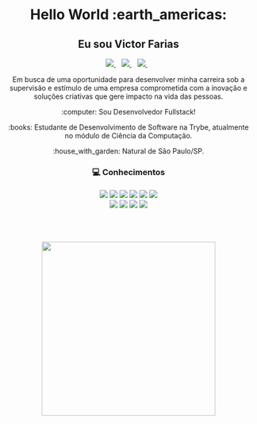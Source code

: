 <h1 align='center'>
  Hello World :earth_americas:
</h1>

<h2 align='center'>
  Eu sou Victor Farias
</h2>

<p align='center'>
  <a href="https://www.linkedin.com/in/victorfariasdev/">
    <img src="https://img.shields.io/badge/linkedin-%230077B5.svg?&style=for-the-badge&logo=linkedin&logoColor=white" />
  </a>&nbsp;&nbsp;
  <a href="https://www.facebook.com/victorfariasdev">
    <img src="https://img.shields.io/badge/Facebook-1877F2?style=for-the-badge&logo=facebook&logoColor=white" />
  </a>&nbsp;&nbsp;
  <a href="https://victorfariass-portfolio.herokuapp.com/">
    <img src="https://img.shields.io/badge/Heroku-430098?style=for-the-badge&logo=heroku&logoColor=white" />
  </a>&nbsp;&nbsp;
</p>

<p align='center'>
  Em busca de uma oportunidade para desenvolver minha carreira sob a supervisão e estímulo de uma empresa comprometida com a inovação e soluções criativas que gere impacto na vida das pessoas.
</p>

<p align='center'>
  :computer: Sou Desenvolvedor Fullstack!
</p>
<p align='center'>
  :books: Estudante de Desenvolvimento de Software na Trybe, atualmente no módulo de Ciência da Computação.
</p>
<p align='center'>
  :house_with_garden: Natural de São Paulo/SP.
</p>


<h3 align='center'>
  💻 Conhecimentos<br/><br/>
  <img src="https://img.shields.io/badge/HTML5-E34F26?style=for-the-badge&logo=html5&logoColor=white" />
  <img src="https://img.shields.io/badge/CSS3-1572B6?style=for-the-badge&logo=css3&logoColor=white" />
  <img src="https://img.shields.io/badge/JavaScript-F7DF1E?style=for-the-badge&logo=javascript&logoColor=black" />
  <img src="https://img.shields.io/badge/React-20232A?style=for-the-badge&logo=react&logoColor=61DAFB" />
  <img src="https://img.shields.io/badge/React_Native-20232A?style=for-the-badge&logo=react&logoColor=61DAFB" />
  <img src="https://img.shields.io/badge/Redux-593D88?style=for-the-badge&logo=redux&logoColor=white" /><br/>
  
  <img src="https://img.shields.io/badge/Node.js-339933?style=for-the-badge&logo=nodedotjs&logoColor=white" />
  <img src="https://img.shields.io/badge/Express.js-000000?style=for-the-badge&logo=express&logoColor=white" />
  <img src="https://img.shields.io/badge/MongoDB-4EA94B?style=for-the-badge&logo=mongodb&logoColor=white" />
  <img src="https://img.shields.io/badge/MySQL-00000F?style=for-the-badge&logo=mysql&logoColor=white" />
</h3><br/><br/>

<p align='center'>
  <a href="#"><img src="https://github-readme-stats.vercel.app/api?username=victorfariass&show_icons=true&count_private=true&theme=dark" width="350"></a>
</p>

